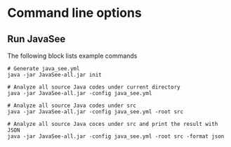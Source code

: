 # Command line options

## Run JavaSee

The following block lists example commands

```
# Generate java_see.yml
java -jar JavaSee-all.jar init

# Analyze all source Java codes under current directory
java -jar JavaSee-all.jar -config java_see.yml

# Analyze all source Java codes under src
java -jar JavaSee-all.jar -config java_see.yml -root src

# Analyze all source Java coces under src and print the result with JSON
java -jar JavaSee-all.jar -config java_see.yml -root src -format json
```
